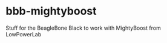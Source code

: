bbb-mightyboost
===============

Stuff for the BeagleBone Black to work with MightyBoost from LowPowerLab
